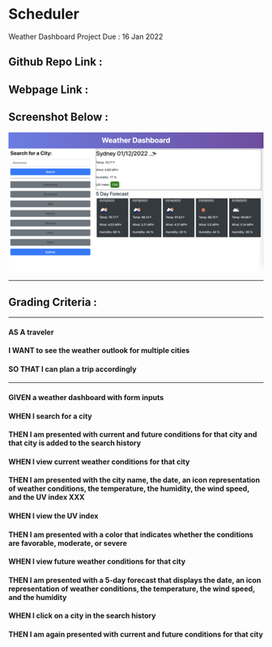 # Scheduler
Weather Dashboard Project Due : 16 Jan 2022

## Github Repo Link : 

## Webpage Link : 

## Screenshot Below :
![alt text](./assets/images/ScreenShot.png)

---
## Grading Criteria :
---
#### AS A traveler
#### I WANT to see the weather outlook for multiple cities
#### SO THAT I can plan a trip accordingly
---
#### GIVEN a weather dashboard with form inputs
#### WHEN I search for a city
#### THEN I am presented with current and future conditions for that city and that city is added to the search history
#### WHEN I view current weather conditions for that city
#### THEN I am presented with the city name, the date, an icon representation of weather conditions, the temperature, the humidity, the wind speed, and the UV index XXX
#### WHEN I view the UV index
#### THEN I am presented with a color that indicates whether the conditions are favorable, moderate, or severe
#### WHEN I view future weather conditions for that city
#### THEN I am presented with a 5-day forecast that displays the date, an icon representation of weather conditions, the temperature, the wind speed, and the humidity
#### WHEN I click on a city in the search history
#### THEN I am again presented with current and future conditions for that city